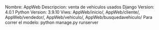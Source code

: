 Nombre: AppWeb
Descripcion: venta de vehiculos usados 
Django Version:	4.0.1
Python Version:	3.9.10
Viws: AppWeb/inicio/, AppWeb/cliente/, AppWeb/vendedor/, AppWeb/vehiculo/, AppWeb/busquedavehiculo/
Para correr el modelo: python manage.py runserver